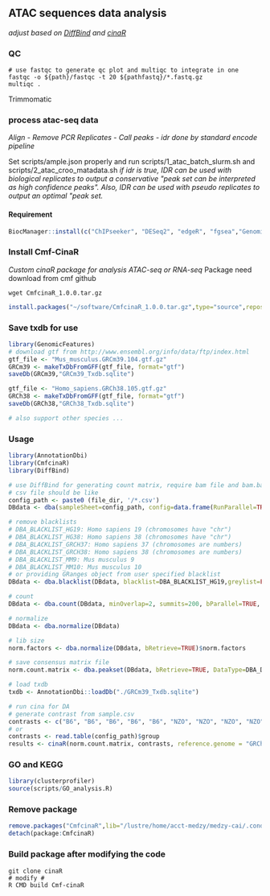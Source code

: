 ## ATAC sequences data analysis
*adjust based on [DiffBind](https://bioconductor.org/packages/release/bioc/html/DiffBind.html) and [cinaR](https://eonurk.github.io/cinaR/index.html)*



### QC
```shell
# use fastqc to generate qc plot and multiqc to integrate in one
fastqc -o ${path}/fastqc -t 20 ${pathfastq}/*.fastq.gz
multiqc .
```

Trimmomatic



### process atac-seq data
*Align - Remove PCR Replicates - Call peaks - idr done by standard encode pipeline*

Set scripts/ample.json properly and run scripts/1_atac_batch_slurm.sh and scripts/2_atac_croo_matadata.sh
*if idr is true, IDR can be used with biological replicates to output a conservative "peak set can be interpreted as high confidence peaks". Also, IDR can be used with pseudo replicates to output an optimal "peak set.*

#### Requirement 

```R
BiocManager::install(c("ChIPseeker", "DESeq2", "edgeR", "fgsea","GenomicRanges", "limma", "preprocessCore", "sva"))
```

### Install Cmf-CinaR
*Custom cinaR package for analysis ATAC-seq or RNA-seq*
Package need download from cmf github

```shell
wget CmfcinaR_1.0.0.tar.gz
```

```R
install.packages("~/software/CmfcinaR_1.0.0.tar.gz",type="source",repos=NULL,lib="/lustre/home/acct-medzy/medzy-cai/.conda/envs/R-4.1.3/lib/R/library/")
```


### Save txdb for use

```R
library(GenomicFeatures)
# download gtf from http://www.ensembl.org/info/data/ftp/index.html
gtf_file <- "Mus_musculus.GRCm39.104.gtf.gz"
GRCm39 <- makeTxDbFromGFF(gtf_file, format="gtf")
saveDb(GRCm39,"GRCm39_Txdb.sqlite")

gtf_file <- "Homo_sapiens.GRCh38.105.gtf.gz"
GRCh38 <- makeTxDbFromGFF(gtf_file, format="gtf")
saveDb(GRCh38,"GRCh38_Txdb.sqlite")

# also support other species ...
```


### Usage

```R
library(AnnotationDbi) 
library(CmfcinaR)
library(DiffBind)

# use DiffBind for generating count matrix, require bam file and bam.bai and peak file (bed)
# csv file should be like 
config_path <- paste0 (file_dir, '/*.csv')
DBdata <- dba(sampleSheet=config_path, config=data.frame(RunParallel=TRUE),)

# remove blacklists
# DBA_BLACKLIST_HG19: Homo sapiens 19 (chromosomes have "chr")
# DBA_BLACKLIST_HG38: Homo sapiens 38 (chromosomes have "chr")
# DBA_BLACKLIST_GRCH37: Homo sapiens 37 (chromosomes are numbers)
# DBA_BLACKLIST_GRCH38: Homo sapiens 38 (chromosomes are numbers)
# DBA_BLACKLIST_MM9: Mus musculus 9
# DBA_BLACKLIST_MM10: Mus musculus 10
# or providing GRanges object from user specified blacklist
DBdata <- dba.blacklist(DBdata, blacklist=DBA_BLACKLIST_HG19,greylist=FALSE)

# count
DBdata <- dba.count(DBdata, minOverlap=2, summits=200, bParallel=TRUE, score = DBA_SCORE_NORMALIZED, bUseSummarizeOverlaps=TRUE)

# normalize
DBdata <- dba.normalize(DBdata)

# lib size
norm.factors <- dba.normalize(DBdata, bRetrieve=TRUE)$norm.factors

# save consensus matrix file
norm.count.matrix <- dba.peakset(DBdata, bRetrieve=TRUE, DataType=DBA_DATA_FRAME, writeFile = "norm.count.matrix.txt")

# load txdb 
txdb <- AnnotationDbi::loadDb("./GRCm39_Txdb.sqlite")

# run cina for DA
# generate contrast from sample.csv
contrasts <- c("B6", "B6", "B6", "B6", "B6", "NZO", "NZO", "NZO", "NZO", "NZO", "NZO", "B6", "B6", "B6", "B6", "B6", "NZO", "NZO", "NZO", "NZO", "NZO", "NZO")
# or
contrasts <- read.table(config_path)$group
results <- cinaR(norm.count.matrix, contrasts, reference.genome = "GRCh38._Txdb.sqlite", DA.choice=4, comparison.scheme = "OVO", experiment.type == "ATAC-Seq")
```


### GO and KEGG

```R
library(clusterprofiler)
source(scripts/GO_analysis.R)
```


### Remove package

```R
remove.packages("CmfcinaR",lib="/lustre/home/acct-medzy/medzy-cai/.conda/envs/R-4.1.3/lib/R/library/")
detach(package:CmfcinaR)
```


### Build package after modifying the code

```shell
git clone cinaR
# modify #
R CMD build Cmf-cinaR  
```